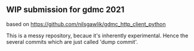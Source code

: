 ## WIP submission for gdmc 2021

based on https://github.com/nilsgawlik/gdmc_http_client_python

This is a messy repository, becaue it's inherently experimental. Hence the several commits which are just called 'dump commit'.
